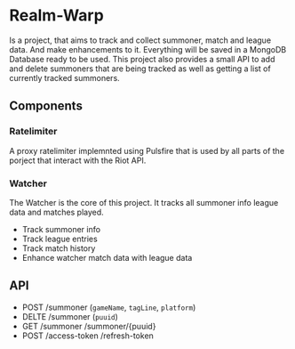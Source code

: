 # Realm-Warp
Is a project, that aims to track and collect summoner, match and league data.
And make enhancements to it. Everything will be saved in a MongoDB Database ready to be used.
This project also provides a small API to add and delete summoners that are being tracked as well as getting a list of currently tracked summoners.

## Components

### Ratelimiter
A proxy ratelimiter implemnted using Pulsfire that is used by all parts of the porject that interact with the Riot API.

### Watcher
The Watcher is the core of this project. It tracks all summoner info league data and matches played.
- Track summoner info
- Track league entries
- Track match history
- Enhance watcher match data with league data

## API
- POST /summoner (`gameName`, `tagLine`, `platform`)
- DELTE /summoner (`puuid`)
- GET /summoner /summoner/{puuid}
- POST /access-token /refresh-token

